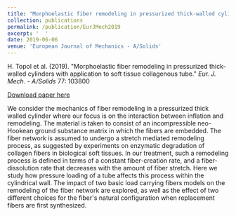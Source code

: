 ```yaml
---
title: "Morphoelastic fiber remodeling in pressurized thick-walled cylinders with application to soft tissue collagenous tubes"
collection: publications
permalink: /publication/EurJMech2019
excerpt: '  '
date: 2019-06-06
venue: 'European Journal of Mechanics - A/Solids'
---
```


H. Topol et al. (2019). &quot;Morphoelastic fiber remodeling in pressurized thick-walled cylinders with application to soft tissue collagenous tube.&quot; <i>Eur. J. Mech. - A/Solids</i> 77: 103800

[Download paper here](https://doi.org/10.1016/j.euromechsol.2019.103800)

We consider the mechanics of fiber remodeling in a pressurized thick walled cylinder where our focus is on the interaction between inflation and remodeling. The material is taken to consist of an incompressible neo-Hookean ground substance matrix in which the fibers are embedded. The fiber network is assumed to undergo a stretch mediated remodeling process, as suggested by experiments on enzymatic degradation of collagen fibers in biological soft tissues. In our treatment, such a remodeling process is defined in terms of a constant fiber-creation rate, and a fiber-dissolution rate that decreases with the amount of fiber stretch. Here we study how pressure loading of a tube affects this process within the cylindrical wall. The impact of two basic load carrying fibers models on the remodeling of the fiber network are explored, as well as the effect of two different choices for the fiber's natural configuration when replacement fibers are first synthesized.

